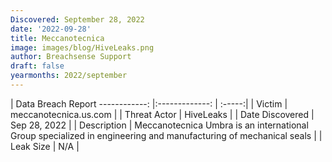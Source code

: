 ```yaml
---
Discovered: September 28, 2022
date: '2022-09-28'
title: Meccanotecnica
image: images/blog/HiveLeaks.png
author: Breachsense Support
draft: false
yearmonths: 2022/september
---
```



| Data Breach Report
------------:     |:-------------:    | :-----:|
| Victim      | meccanotecnica.us.com      | 
| Threat Actor      | HiveLeaks      | 
| Date Discovered      | Sep 28, 2022      | 
| Description      | Meccanotecnica Umbra is an international Group specialized in engineering and manufacturing of mechanical seals       | 
| Leak Size      | N/A      | 


